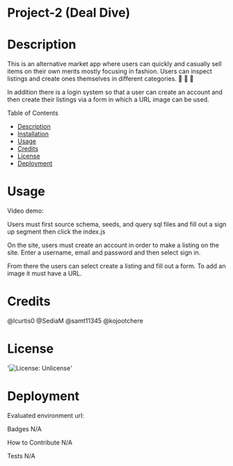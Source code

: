 # Project-2 (Deal Dive)

# Description

This is an alternative market app where users can quickly and casually sell items on their own merits mostly focusing in fashion. Users can inspect listings and create ones themselves in different categories. 🧥 👖 🥾

In addition there is a login system so that a user can create an account and then create their listings via a form in which a URL image can be used.

Table of Contents
- [Description](#Decription)
- [Installation](#Installation)
- [Usage](#Usage)
- [Credits](#Credits)
- [License](#License)
- [Deployment](#Deployment)

# Usage

Video demo: 

Users must first source schema, seeds, and query sql files and fill out a sign up segment then click the index.js

On the site, users must create an account in order to make a listing on the site. Enter a username, email and password and then select sign in. 

From there the users can select create a listing and fill out a form. To add an image it must have a URL.

# Credits

@lcurtis0 @SediaM @samt11345 @kojootchere 

# License

'![License: Unlicense](https://img.shields.io/badge/license-Unlicense-blue.svg)'

# Deployment
Evaluated environment url:

Badges
N/A

How to Contribute
N/A

Tests
N/A
